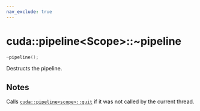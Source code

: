 ```yaml
---
nav_exclude: true
---
```


# cuda::pipeline\<Scope>::**~pipeline**

```c++
~pipeline();
```

Destructs the pipeline.

## Notes

Calls [`cuda::pipeline<scope>::quit`](./quit.md) if it was not called by the current thread.
